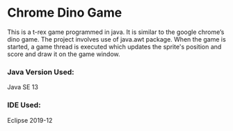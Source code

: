 # Chrome Dino Game
This is a t-rex game programmed in java. It is similar to the google chrome’s dino game. The project involves use of java.awt package. When the game is started, a game thread is executed which updates the sprite's position and score and draw it on the game window.

### Java Version Used: 
Java SE 13

### IDE Used: 
Eclipse 2019-12

